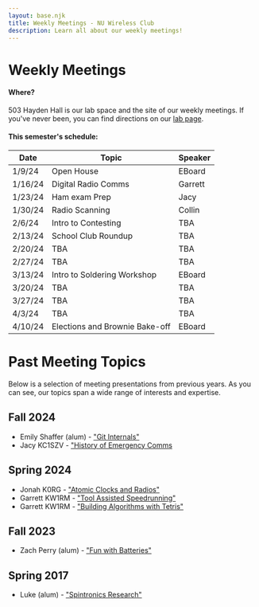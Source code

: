 ```yaml
---
layout: base.njk
title: Weekly Meetings - NU Wireless Club
description: Learn all about our weekly meetings!
---
```


# Weekly Meetings

#### Where?
503 Hayden Hall is our lab space and the site of our weekly meetings. If you've never been, you can find directions on our [lab page](/lab).

#### This semester's schedule:

| Date     | Topic   | Speaker |
| -------- | ------- | ------- |
| 1/9/24   | Open House | EBoard |
| 1/16/24  | Digital Radio Comms | Garrett |
| 1/23/24  | Ham exam Prep | Jacy |
| 1/30/24  | Radio Scanning | Collin |
| 2/6/24   | Intro to Contesting | TBA |
| 2/13/24  | School Club Roundup | TBA |
| 2/20/24  | TBA | TBA |
| 2/27/24  | TBA | TBA |
| 3/13/24  | Intro to Soldering Workshop | EBoard |
| 3/20/24  | TBA | TBA |
| 3/27/24  | TBA | TBA |
| 4/3/24   | TBA | TBA |
| 4/10/24  | Elections and Brownie Bake-off | EBoard |

# Past Meeting Topics

Below is a selection of meeting presentations from previous years. As you can see, our topics span a wide range of interests and expertise.

## Fall 2024
- Emily Shaffer (alum) - ["Git Internals"](https://docs.google.com/presentation/d/1trErjqf4QDuJJ5eb6jARLGhlkYsCwBnb0acDn75KB2Q/edit)
- Jacy KC1SZV - ["History of Emergency Comms](https://docs.google.com/presentation/d/19NVMkX_LYDY73zFxB3l8um2hYVjurIunE6RQ6dQM-x4/edit?usp=sharing)

## Spring 2024
- Jonah K0RG - ["Atomic Clocks and Radios"](https://docs.google.com/presentation/d/1yKFlTv0Qe25XjElQckH0ni-yS3LMUG6kBEEVZIrODEc/edit?usp=sharing)
- Garrett KW1RM - ["Tool Assisted Speedrunning"](https://docs.google.com/presentation/d/198HvkYJcalTKT4rs-pGl4FAeypNi3agN/edit?usp=sharing&ouid=104260666525697802671&rtpof=true&sd=true)
- Garrett KW1RM - ["Building Algorithms with Tetris"](https://docs.google.com/presentation/d/1Smm2BjspoCkoKJ9sKE88KdlueDHsuUJM/edit?usp=sharing&ouid=104260666525697802671&rtpof=true&sd=true)

## Fall 2023
- Zach Perry (alum) - ["Fun with Batteries"](https://docs.google.com/presentation/d/1tlBs79ehwOf9Xg5l76ccZEFzYar4Kl28/edit?usp=sharing&ouid=104260666525697802671&rtpof=true&sd=true)

## Spring 2017
- Luke (alum) - ["Spintronics Research"](https://drive.google.com/file/d/1E_TF6VSQeLlgk_HRp-_8DLiOvWasCIZi/view?usp=sharing)